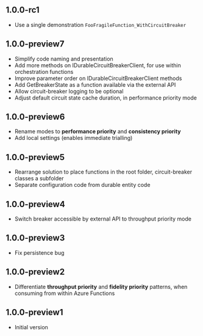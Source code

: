 ## 1.0.0-rc1

- Use a single demonstration `FooFragileFunction_WithCircuitBreaker`

## 1.0.0-preview7

- Simplify code naming and presentation
- Add more methods on IDurableCircuitBreakerClient, for use within orchestration functions
- Improve parameter order on IDurableCircuitBreakerClient methods
- Add GetBreakerState as a function available via the external API
- Allow circuit-breaker logging to be optional
- Adjust default circuit state cache duration, in performance priority mode

## 1.0.0-preview6

- Rename modes to **performance priority** and **consistency priority**
- Add local settings (enables immediate trialling)

## 1.0.0-preview5

- Rearrange solution to place functions in the root folder, circuit-breaker classes a subfolder
- Separate configuration code from durable entity code

## 1.0.0-preview4

- Switch breaker accessible by external API to throughput priority mode

## 1.0.0-preview3

- Fix persistence bug

## 1.0.0-preview2

- Differentiate **throughput priority** and **fidelity priority** patterns, when consuming from within Azure Functions

## 1.0.0-preview1

- Initial version